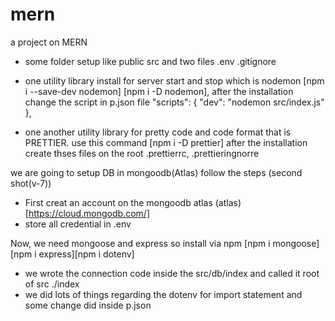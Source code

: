 # mern
a project on MERN

- some folder setup like public src and two files .env .gitignore 

- one utility library install for server start and stop which is nodemon 
  [npm i --save-dev nodemon] [npm i -D nodemon], after the installation change the script in p.json file 
  "scripts": {
    "dev": "nodemon src/index.js"
  },

- one another utility library for pretty code and code format that is PRETTIER.
  use this command  [npm i -D prettier] after the installation create thses files on the root
  .prettierrc, .prettieringnorre

we are going to setup DB in mongoodb(Atlas) follow the steps (second shot(v-7))

- First creat an account on the mongoodb atlas (atlas)[https://cloud.mongodb.com/]
- store all credential in .env

Now, we need mongoose and express so install via npm
[npm i mongoose][npm i express][npm i dotenv]

- we wrote the connection code inside the src/db/index and called it root of src ./index
- we did lots of things regarding the dotenv for  import statement and some change did inside p.json


